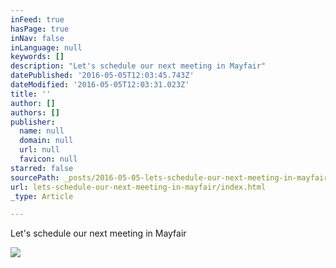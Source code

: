 ```yaml
---
inFeed: true
hasPage: true
inNav: false
inLanguage: null
keywords: []
description: "Let's schedule our next meeting in Mayfair"
datePublished: '2016-05-05T12:03:45.743Z'
dateModified: '2016-05-05T12:03:31.023Z'
title: ''
author: []
authors: []
publisher:
  name: null
  domain: null
  url: null
  favicon: null
starred: false
sourcePath: _posts/2016-05-05-lets-schedule-our-next-meeting-in-mayfair.md
url: lets-schedule-our-next-meeting-in-mayfair/index.html
_type: Article

---
```

Let's schedule our next meeting in Mayfair

  
![](https://the-grid-user-content.s3-us-west-2.amazonaws.com/91fad935-fd65-4d59-80fc-4276e827c926.jpg)